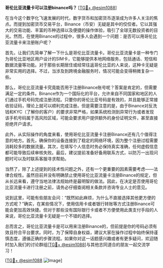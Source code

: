 **哥伦比亚流量卡可以注册binance吗？** [[TG💪+ @esim1088](https://t.me/s/esim1088)]

在当今这个数字化飞速发展的时代，数字货币和加密货币逐渐成为许多人关注的焦点。而提到加密货币交易平台，Binance（币安）无疑是其中的佼佼者。它以其强大的交易功能、丰富的币种选择以及便捷的操作体验，吸引了全球无数投资者的目光。然而，在使用Binance的过程中，很多人会遇到一个问题：是否可以用哥伦比亚流量卡来注册账户呢？

首先，让我们先简单了解一下什么是哥伦比亚流量卡。哥伦比亚流量卡是一种专门为哥伦比亚地区用户设计的SIM卡，它能够提供本地网络服务，包括通话、短信和数据流量等功能。对于那些长期居住或经常往返哥伦比亚的人来说，这种卡无疑是非常实用的选择。不过，当涉及到跨境金融服务时，情况可能会变得稍微复杂一些。

那么，哥伦比亚流量卡究竟能否用于注册Binance账号呢？答案是肯定的，但需要满足一定的条件。Binance作为一个国际化的平台，允许来自不同国家和地区的人们通过手机号码完成注册流程。只要你的哥伦比亚号码是有效的，并且能够正常接收验证码，理论上就可以顺利完成注册。但是需要注意的是，由于Binance对反洗钱和KYC（了解你的客户）的要求非常严格，如果系统检测到异常行为或者发现该手机号码属于高风险区域，可能会要求用户提供额外的身份证明文件，甚至直接拒绝开户请求。

此外，从实际操作的角度来看，使用哥伦比亚流量卡注册Binance还有几个值得注意的地方。首先，确保你的设备连接到了稳定的网络环境，因为整个注册过程需要消耗较多的数据流量。其次，在填写个人信息时务必保持真实准确，任何虚假信息都可能导致后续审核失败。最后，建议提前准备好备用联系方式，以防万一出现问题时可以及时联系客服寻求帮助。

当然了，除了上述提到的技术性问题之外，还有一个更重要的因素需要考虑——法律合规性。虽然目前并没有明确禁止使用哥伦比亚流量卡注册Binance的规定，但从长远来看，遵守当地法律法规始终是最明智的做法。因此，在决定是否使用哥伦比亚流量卡进行注册之前，请务必仔细查阅相关条款并咨询专业人士的意见。

说到这里，可能有些朋友会问：“既然如此麻烦，为什么不直接选择其他更方便的方式呢？”确实，在某些情况下，使用信用卡或者银行转账等方式注册Binance可能会更加高效快捷。但对于那些没有国际银行卡或者不方便使用此类支付手段的人来说，哥伦比亚流量卡无疑是一个不错的选择。

总而言之，哥伦比亚流量卡是可以用来注册Binance的，但前提是你的号码必须有效且符合平台要求。同时，为了保障自身权益，建议大家在操作过程中始终保持谨慎态度，遵循正确的步骤流程。如果你对这一话题感兴趣或者有更多疑问，欢迎随时加入我们的讨论群组[[TG💪+ @esim1088](https://t.me/s/esim1088)]与其他志同道合的朋友一起交流学习！

[[TG💪+ @esim1088](https://t.me/s/esim1088) ![Image](https://i.postimg.cc/4NQfJmqS/Snipaste-2025-05-13-00-14-12.png)]